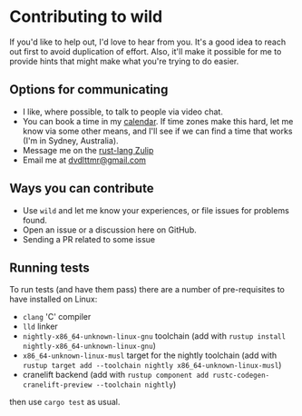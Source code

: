 # Contributing to wild

If you'd like to help out, I'd love to hear from you. It's a good idea to reach out first to avoid
duplication of effort. Also, it'll make it possible for me to provide hints that might make what
you're trying to do easier.

## Options for communicating

* I like, where possible, to talk to people via video chat.
* You can book a time in my [calendar](https://calendar.app.google/MBYQeATMNBvuK8AZ6). If time zones make this hard, let
  me
  know via some other means, and I'll see if we can find a time that works (I'm in Sydney,
  Australia).
* Message me on the [rust-lang Zulip](https://rust-lang.zulipchat.com/)
* Email me at dvdlttmr@gmail.com

## Ways you can contribute

* Use `wild` and let me know your experiences, or file issues for problems found.
* Open an issue or a discussion here on GitHub.
* Sending a PR related to some issue

## Running tests

To run tests (and have them pass) there are a number of pre-requisites to have installed on Linux:

* `clang` 'C' compiler
* `lld` linker
* `nightly-x86_64-unknown-linux-gnu` toolchain (add with `rustup install nightly-x86_64-unknown-linux-gnu`)
* `x86_64-unknown-linux-musl` target for the nightly toolchain (add
  with `rustup target add --toolchain nightly x86_64-unknown-linux-musl`)
* cranelift backend (add with `rustup component add rustc-codegen-cranelift-preview --toolchain nightly`)

then use `cargo test` as usual.